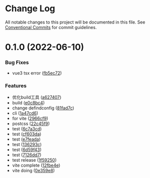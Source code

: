 # Change Log

All notable changes to this project will be documented in this file.
See [Conventional Commits](https://conventionalcommits.org) for commit guidelines.

<a name="0.1.0"></a>
# 0.1.0 (2022-06-10)


### Bug Fixes

* vue3 tsx error ([fb5ec72](https://github.com/projects/luoguoxiong/repos/hulljs/commits/fb5ec72))


### Features

* 优化build工具 ([a627407](https://github.com/projects/luoguoxiong/repos/hulljs/commits/a627407))
* build ([e0c8bc4](https://github.com/projects/luoguoxiong/repos/hulljs/commits/e0c8bc4))
* change defindconfig ([81fad7c](https://github.com/projects/luoguoxiong/repos/hulljs/commits/81fad7c))
* cli ([1a47cd6](https://github.com/projects/luoguoxiong/repos/hulljs/commits/1a47cd6))
* for vite ([2966cf9](https://github.com/projects/luoguoxiong/repos/hulljs/commits/2966cf9))
* postcss ([22c45f9](https://github.com/projects/luoguoxiong/repos/hulljs/commits/22c45f9))
* test ([6c7a3cd](https://github.com/projects/luoguoxiong/repos/hulljs/commits/6c7a3cd))
* test ([cf603da](https://github.com/projects/luoguoxiong/repos/hulljs/commits/cf603da))
* test ([e7feada](https://github.com/projects/luoguoxiong/repos/hulljs/commits/e7feada))
* test ([136293c](https://github.com/projects/luoguoxiong/repos/hulljs/commits/136293c))
* test ([6d59f43](https://github.com/projects/luoguoxiong/repos/hulljs/commits/6d59f43))
* test ([7126dd7](https://github.com/projects/luoguoxiong/repos/hulljs/commits/7126dd7))
* test release ([1f59250](https://github.com/projects/luoguoxiong/repos/hulljs/commits/1f59250))
* vite complete ([12fbe4e](https://github.com/projects/luoguoxiong/repos/hulljs/commits/12fbe4e))
* vite doing ([0e359e8](https://github.com/projects/luoguoxiong/repos/hulljs/commits/0e359e8))
